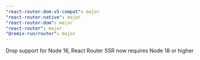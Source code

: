 ```yaml
---
"react-router-dom-v5-compat": major
"react-router-native": major
"react-router-dom": major
"react-router": major
"@remix-run/router": major
---
```


Drop support for Node 16, React Router SSR now requires Node 18 or higher
